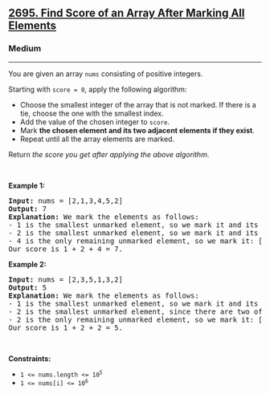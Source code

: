 <h2><a href="https://leetcode.com/problems/find-score-of-an-array-after-marking-all-elements">2695. Find Score of an Array After Marking All Elements</a></h2><h3>Medium</h3><hr><p>You are given an array <code>nums</code> consisting of positive integers.</p>

<p>Starting with <code>score = 0</code>, apply the following algorithm:</p>

<ul>
	<li>Choose the smallest integer of the array that is not marked. If there is a tie, choose the one with the smallest index.</li>
	<li>Add the value of the chosen integer to <code>score</code>.</li>
	<li>Mark <strong>the chosen element and its two adjacent elements if they exist</strong>.</li>
	<li>Repeat until all the array elements are marked.</li>
</ul>

<p>Return <em>the score you get after applying the above algorithm</em>.</p>

<p>&nbsp;</p>
<p><strong class="example">Example 1:</strong></p>

<pre>
<strong>Input:</strong> nums = [2,1,3,4,5,2]
<strong>Output:</strong> 7
<strong>Explanation:</strong> We mark the elements as follows:
- 1 is the smallest unmarked element, so we mark it and its two adjacent elements: [<u>2</u>,<u>1</u>,<u>3</u>,4,5,2].
- 2 is the smallest unmarked element, so we mark it and its left adjacent element: [<u>2</u>,<u>1</u>,<u>3</u>,4,<u>5</u>,<u>2</u>].
- 4 is the only remaining unmarked element, so we mark it: [<u>2</u>,<u>1</u>,<u>3</u>,<u>4</u>,<u>5</u>,<u>2</u>].
Our score is 1 + 2 + 4 = 7.
</pre>

<p><strong class="example">Example 2:</strong></p>

<pre>
<strong>Input:</strong> nums = [2,3,5,1,3,2]
<strong>Output:</strong> 5
<strong>Explanation:</strong> We mark the elements as follows:
- 1 is the smallest unmarked element, so we mark it and its two adjacent elements: [2,3,<u>5</u>,<u>1</u>,<u>3</u>,2].
- 2 is the smallest unmarked element, since there are two of them, we choose the left-most one, so we mark the one at index 0 and its right adjacent element: [<u>2</u>,<u>3</u>,<u>5</u>,<u>1</u>,<u>3</u>,2].
- 2 is the only remaining unmarked element, so we mark it: [<u>2</u>,<u>3</u>,<u>5</u>,<u>1</u>,<u>3</u>,<u>2</u>].
Our score is 1 + 2 + 2 = 5.
</pre>

<p>&nbsp;</p>
<p><strong>Constraints:</strong></p>

<ul>
	<li><code>1 &lt;= nums.length &lt;= 10<sup>5</sup></code></li>
	<li><code>1 &lt;= nums[i] &lt;= 10<sup>6</sup></code></li>
</ul>

